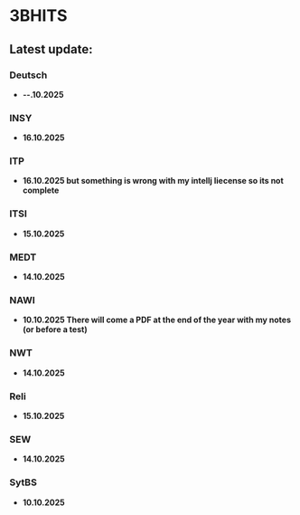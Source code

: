 # 3BHITS
## Latest update:
### Deutsch
* **--.10.2025**

### INSY
* **16.10.2025**


### ITP
* **16.10.2025 but something is wrong with my intellj liecense so its not complete**


### ITSI
* **15.10.2025**


### MEDT
* **14.10.2025**


### NAWI
* **10.10.2025 There will come a PDF at the end of the year with my notes (or before a test)**


### NWT
* **14.10.2025**


### Reli
* **15.10.2025**


### SEW
* **14.10.2025**


### SytBS
* **10.10.2025**

